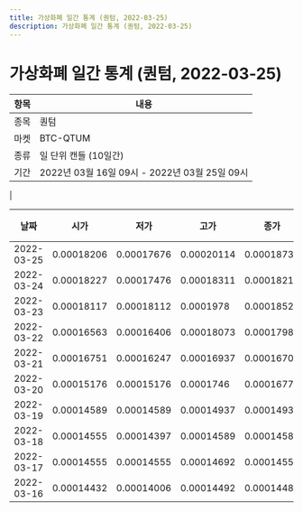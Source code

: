 ```yaml
---
title: 가상화폐 일간 통계 (퀀텀, 2022-03-25)
description: 가상화폐 일간 통계 (퀀텀, 2022-03-25)
---
```


가상화폐 일간 통계 (퀀텀, 2022-03-25)
===

|항목|내용|
|--|--|
|종목|퀀텀|
|마켓|BTC-QTUM|
|종류|일 단위 캔들 (10일간)|
|기간|2022년 03월 16일 09시 - 2022년 03월 25일 09시
|

|날짜|시가|저가|고가|종가|비고|
|--|--|--|--|--|--|
|2022-03-25|0.00018206|0.00017676|0.00020114|0.00018735|    |
|2022-03-24|0.00018227|0.00017476|0.00018311|0.00018219|    |
|2022-03-23|0.00018117|0.00018112|0.0001978|0.00018522|    |
|2022-03-22|0.00016563|0.00016406|0.00018073|0.00017981|    |
|2022-03-21|0.00016751|0.00016247|0.00016937|0.00016702|    |
|2022-03-20|0.00015176|0.00015176|0.0001746|0.0001677|    |
|2022-03-19|0.00014589|0.00014589|0.00014937|0.00014937|    |
|2022-03-18|0.00014555|0.00014397|0.00014589|0.00014589|    |
|2022-03-17|0.00014555|0.00014555|0.00014692|0.00014555|    |
|2022-03-16|0.00014432|0.00014006|0.00014492|0.00014483|    |
